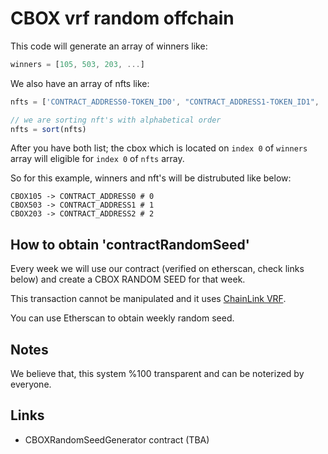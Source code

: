 # CBOX vrf random offchain


This code will generate an array of winners like:

```js
winners = [105, 503, 203, ...]
```

We also have an array of nfts like:

```js
nfts = ['CONTRACT_ADDRESS0-TOKEN_ID0', "CONTRACT_ADDRESS1-TOKEN_ID1", 'CONTRACT_ADDRESS2-TOKEN_ID2']

// we are sorting nft's with alphabetical order
nfts = sort(nfts)
```

After you have both list; the cbox which is located on `index 0` of `winners` array will eligible for `index 0` of `nfts` array.

So for this example, winners and nft's will be distrubuted like below:
```
CBOX105 -> CONTRACT_ADDRESS0 # 0
CBOX503 -> CONTRACT_ADDRESS1 # 1
CBOX203 -> CONTRACT_ADDRESS2 # 2
``` 


## How to obtain 'contractRandomSeed'

Every week we will use our contract (verified on etherscan, check links below) and create a CBOX RANDOM SEED for that week.

This transaction cannot be manipulated and it uses [ChainLink VRF](https://docs.chain.link/docs/chainlink-vrf/).

You can use Etherscan to obtain weekly random seed.

## Notes

We believe that, this system %100 transparent and can be noterized by everyone.



## Links

- CBOXRandomSeedGenerator contract (TBA)